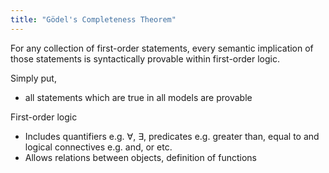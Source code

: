 ```yaml
---
title: "Gödel's Completeness Theorem"
---
```
For any collection of first-order statements, every semantic implication of those statements is syntactically provable within first-order logic.

Simply put,
- all statements which are true in all models are provable

First-order logic
- Includes quantifiers e.g. $\forall$, $\exists$, predicates e.g. greater than, equal to and logical connectives e.g. and, or etc.
- Allows relations between objects, definition of functions
